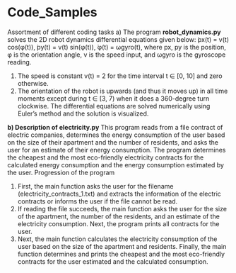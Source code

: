 # Code_Samples
Assortment of different coding tasks
a)	The program **robot_dynamics.py** solves the 2D robot dynamics differential equations given below:
̇px(t) = v(t) cos(φ(t)),
̇py(t) = v(t) sin(φ(t)),
̇φ(t) = ωgyro(t),
where px, py is the position, φ is the orientation angle, v is the speed input, and ωgyro is the gyroscope reading.
1)	The speed is constant v(t) = 2 for the time interval t ∈ [0, 10] and zero otherwise.
2)	The orientation of the robot is upwards (and thus it moves up) in all time moments except during t ∈ [3, 7) when it does a 360-degree turn clockwise.
The differential equations are solved numerically using Euler’s method and the solution is visualized.

**b)	Description of electricity.py**
This program reads from a file contract of electric companies, determines the energy consumption of the user based on the size of their apartment and the number of residents, and asks the user for an estimate of their energy consumption. The program determines the cheapest and the most eco-friendly electricity contracts for the calculated energy consumption and the energy consumption estimated by the user.
Progression of the program
1.	First, the main function asks the user for the filename (electricity_contracts_1.txt) and extracts the information of the electric contracts or informs the user if the file cannot be read. 
2.	If reading the file succeeds, the main function asks the user for the size of the apartment, the number of the residents, and an estimate of the electricity consumption. Next, the program prints all contracts for the user. 
3.	Next, the main function calculates the electricity consumption of the user based on the size of the apartment and residents. Finally, the main function determines and prints the cheapest and the most eco-friendly contracts for the user estimated and the calculated consumption. 

